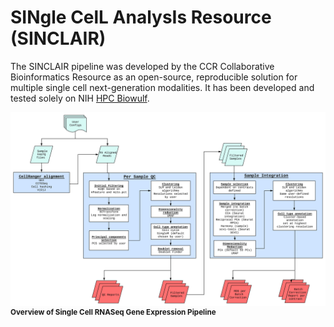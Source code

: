 # SINgle CelL AnalysIs Resource (SINCLAIR)

The SINCLAIR pipeline was developed by the CCR Collaborative Bioinformatics Resource as an open-source, reproducible solution for multiple single cell next-generation modalities. It has been developed and tested solely on NIH [HPC Biowulf](https://hpc.nih.gov/).

![Single cell RNA-Seq GEX pipeline](https://github.com/CCBR/SINCLAIR/blob/dev/resources/scRNA.svg?raw=true) <sup>**Overview of Single Cell RNASeq Gene Expression Pipeline**</sup>
